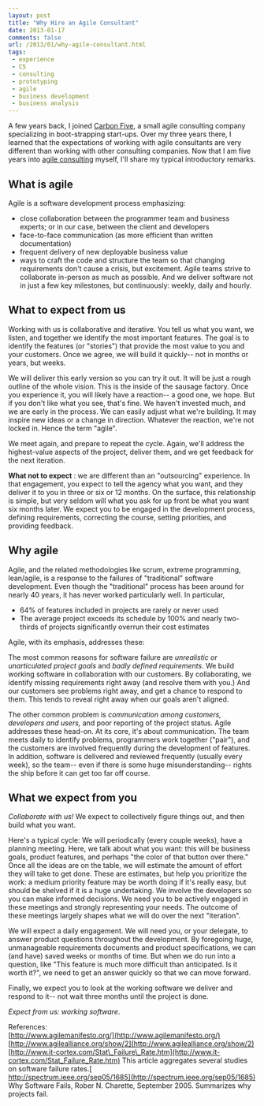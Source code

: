 ```yaml
---
layout: post
title: "Why Hire an Agile Consultant"
date: 2013-01-17
comments: false
url: /2013/01/why-agile-consultant.html
tags:
 - experience
 - C5
 - consulting
 - prototyping
 - agile
 - business development
 - business analysis
---
```


A few years back, I joined [Carbon Five](http://carbonfive.com/), a small agile consulting company specializing in boot-strapping start-ups. Over my three years there, I learned that the expectations of working with agile consultants are very different than working with other consulting companies. Now that I am five years into [agile consulting](http://ndpsoftware.com/) myself, I'll share my typical introductory remarks.

## What is agile
Agile is a software development process emphasizing: 
- close collaboration between the programmer team and business experts; or in our case, between the client and developers
- face-to-face communication (as more efficient than written documentation)
- frequent delivery of new deployable business value
- ways to craft the code and structure the team so that changing requirements don't cause a crisis, but excitement. 
Agile teams strive to collaborate in-person as much as possible. And we deliver software not in just a few key milestones, but continuously: weekly, daily and hourly.  
  

## What to expect from us
Working with us is collaborative and iterative. You tell us what you want, we listen, and together we identify the most important features. The goal is to identify the features (or "stories") that provide the most value to you and your customers. Once we agree, we will build it quickly-- not in months or years, but weeks.  
  
 We will deliver this early version so you can try it out. It will be just a rough outline of the whole vision. This is the inside of the sausage factory. Once you experience it, you will likely have a reaction-- a good one, we hope. But if you don't like what you see, that's fine. We haven't invested much, and we are early in the process. We can easily adjust what we're building. It may inspire new ideas or a change in direction. Whatever the reaction, we're not locked in. Hence the term "agile".   
  
We meet again, and prepare to repeat the cycle. Again, we'll address the highest-value aspects of the project, deliver them, and we get feedback for the next iteration.   
  
**What not to expect** : we are different than an "outsourcing" experience. In that engagement, you expect to tell the agency what you want, and they deliver it to you in three or six or 12 months. On the surface, this relationship is simple, but very seldom will what you ask for up front be what you want six months later. We expect you to be engaged in the development process, defining requirements, correcting the course, setting priorities, and providing feedback.  
  
  

## Why agile
Agile, and the related methodologies like scrum, extreme programming, lean/agile, is a response to the failures of "traditional" software development. Even though the "traditional" process has been around for nearly 40 years, it has never worked particularly well. In particular,  

- 64% of features included in projects are rarely or never used
- The average project exceeds its schedule by 100% and nearly two-thirds of projects significantly overrun their cost estimates  
 
Agile, with its emphasis, addresses these:  
  
The most common reasons for software failure are _unrealistic or unarticulated project goals_ and _badly defined requirements_. We build working software in collaboration with our customers. By collaborating, we identify missing requirements right away (and resolve them with you.) And our customers see problems right away, and get a chance to respond to them. This tends to reveal right away when our goals aren't aligned.  
  
The other common problem is _communication among customers, developers and users,_ and poor reporting of the project status. Agile addresses these head-on. At its core, it's about communication. The team meets daily to identify problems, programmers work together ("pair"), and the customers are involved frequently during the development of features. In addition, software is delivered and reviewed frequently (usually every week), so the team-- even if there is some huge misunderstanding-- rights the ship before it can get too far off course.  
  

## What we expect from you
_Collaborate with us!_ We expect to collectively figure things out, and then build what you want.  
  
 Here's a typical cycle: We will periodically (every couple weeks), have a planning meeting. Here, we talk about what you want: this will be business goals, product features, and perhaps "the color of that button over there." Once all the ideas are on the table, we will estimate the amount of effort they will take to get done. These are estimates, but help you prioritize the work: a medium priority feature may be worth doing if it's really easy, but should be shelved if it is a huge undertaking. We involve the developers so you can make informed decisions. We need you to be actively engaged in these meetings and strongly representing your needs. The outcome of these meetings largely shapes what we will do over the next "iteration".  
  
We will expect a daily engagement. We will need you, or your delegate, to answer product questions throughout the development. By foregoing huge, unmanageable requirements documents and product specifications, we can (and have) saved weeks or months of time. But when we do run into a question, like "This feature is much more difficult than anticipated. Is it worth it?", we need to get an answer quickly so that we can move forward.  
  
Finally, we expect you to look at the working software we deliver and respond to it-- not wait three months until the project is done.   
  
_Expect from us: working software_.  
  
References:  
[http://www.agilemanifesto.org/](http://www.agilemanifesto.org/)  
[http://www.agilealliance.org/show/2](http://www.agilealliance.org/show/2)  
[http://www.it-cortex.com/Stat\_Failure\_Rate.htm](http://www.it-cortex.com/Stat_Failure_Rate.htm) This article aggregates several studies on software failure rates.[  
 http://spectrum.ieee.org/sep05/1685](http://spectrum.ieee.org/sep05/1685) Why Software Fails, Rober N. Charette, September 2005. Summarizes why projects fail.